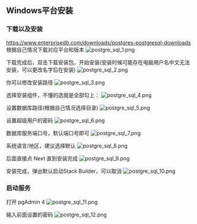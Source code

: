 ## Windows平台安装

### 下载以及安装
https://www.enterprisedb.com/downloads/postgres-postgresql-downloads
根据自己情况下载对应平台和版本
![postgre_sql_1.png](./imgs/postgre_sql/postgre_sql_1.png)

下载完成后，双击下载安装包，开始安装(安装时候可能存在电脑用户名中文无法安装，可以更改名字后在安装)
![postgre_sql_2.png](./imgs/postgre_sql/postgre_sql_2.png)

你可以修改安装路径
![postgre_sql_3.png](./imgs/postgre_sql/postgre_sql_3.png)

选择安装组件，不懂的选就是全部勾上：
![postgre_sql_4.png](./imgs/postgre_sql/postgre_sql_4.png)

设置数据库路径(根据自己情况选择目录)
![postgre_sql_5.png](./imgs/postgre_sql/postgre_sql_5.png)

设置超级用户的密码
![postgre_sql_6.png](./imgs/postgre_sql/postgre_sql_6.png)

数据库服务端口号，默认端口号即可
![postgre_sql_7.png](./imgs/postgre_sql/postgre_sql_7.png)

系统语言/地区，建议选择默认
![postgre_sql_8.png](./imgs/postgre_sql/postgre_sql_8.png)

后面直接点 Next 直到安装完成
![postgre_sql_9.png](./imgs/postgre_sql/postgre_sql_9.png)

安装完成，弹出默认启动Stack Builder，可以取消
![postgre_sql_10.png](./imgs/postgre_sql/postgre_sql_10.png)
### 启动服务

打开 pgAdmin 4
![postgre_sql_11.png](./imgs/postgre_sql/postgre_sql_11.png)

输入前面设置的密码
![postgre_sql_12.png](./imgs/postgre_sql/postgre_sql_12.png)
